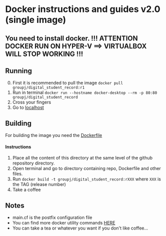 # Docker instructions and guides v2.0 (single image)

## You need to install docker. !!! ATTENTION DOCKER RUN ON HYPER-V ==> VIRTUALBOX WILL STOP WORKING !!!

## Running

0. First it is recommended to pull the image `docker pull groupj/digital_student_record:r1`
1. Run in terminal `docker run --hostname docker-desktop --rm -p 80:80 groupj/digital_student_record`
1. Cross your fingers
1. Go to [localhost](http://localhost)

## Building

For building the image you need the [Dockerfile](Dockerfile)

#### Instructions

1. Place all the content of this directory at the same level of the github repository directory.
2. Open terminal and go to directory containing repo, Dockerfile and other files.
3. Run `docker build -t groupj/digital_student_record:rXXX` where `XXX` is the TAG (release number)
4. Take a coffee

## Notes

- main.cf is the postfix configuration file
- You can find more docker utility commands [HERE](../v1.0/README.md)
- You can take a tea or whatever you want if you don't like coffee...
